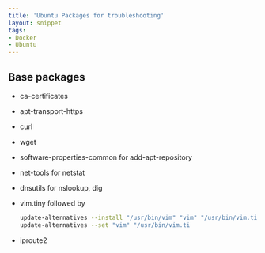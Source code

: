 ```yaml
---
title: 'Ubuntu Packages for troubleshooting'
layout: snippet
tags:
- Docker
- Ubuntu
---
```

## Base packages

- ca-certificates
- apt-transport-https
- curl
- wget
- software-properties-common for add-apt-repository
- net-tools for netstat
- dnsutils for nslookup, dig
- vim.tiny followed by

    ```bash
    update-alternatives --install "/usr/bin/vim" "vim" "/usr/bin/vim.tiny" 1
    update-alternatives --set "vim" "/usr/bin/vim.ti
    ```

- iproute2
